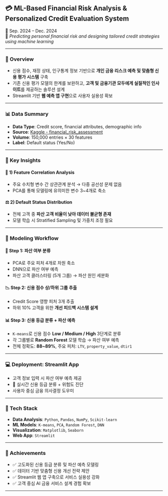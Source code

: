 ## 💳 ML-Based Financial Risk Analysis & Personalized Credit Evaluation System  
📅 Sep. 2024 – Dec. 2024  
🎯 *Predicting personal financial risk and designing tailored credit strategies using machine learning*

---

### 🧩 Overview  
- 신용 점수, 재정 상태, 인구통계 정보 기반으로 **개인 금융 리스크 예측 및 맞춤형 신용 평가 시스템** 구축  
- 기존 신용 평가 모델의 한계를 보완하고, **고객 및 금융기관 모두에게 실질적인 인사이트**를 제공하는 솔루션 설계  
- Streamlit 기반 **웹 예측 앱 구현**으로 사용자 실용성 확보  

---

### 📊 Data Summary

- **Data Type**: Credit score, financial attributes, demographic info  
- **Source**: [Kaggle - financial_risk_assessment](https://www.kaggle.com/)  
- **Volume**: 150,000 entries × 30 features  
- **Label**: Default status (Yes/No)

---

### 📌 Key Insights

#### 🔄 1) Feature Correlation Analysis  
- 주요 수치형 변수 간 상관관계 분석 → 다중 공선성 문제 없음  
- PCA를 통해 모델링에 유의미한 변수 3~4개로 축소

#### ⚖️ 2) Default Status Distribution  
- 전체 고객 중 **파산 고객 비율이 낮아 데이터 불균형 존재**  
- 모델 학습 시 Stratified Sampling 및 가중치 조정 필요

---

### 🧠 Modeling Workflow

#### 🚩 Step 1: 파산 여부 분류  
- PCA로 주요 피처 4개로 차원 축소  
- DNN으로 파산 여부 예측  
- 파산 고객 클러스터링 (5개 그룹) → 파산 원인 세분화

#### 📉 Step 2: 신용 점수 상/하위 그룹 추출  
- Credit Score 영향 피처 3개 추출  
- 하위 10% 고객을 위한 **개선 피드백 시스템 설계**

#### 📊 Step 3: 신용 등급 분류 + 파산 예측  
- `K-means`로 신용 점수 **Low / Medium / High** 3단계로 분류  
- 각 그룹별로 **Random Forest** 모델 학습 → 파산 여부 예측  
- 전체 정확도: **88~89%**, 주요 피처: `LTV`, `property_value`, `dtir1`

---

### 💻 Deployment: Streamlit App  
- 고객 정보 입력 시 파산 여부 예측 제공  
- 📍 실시간 신용 등급 분류 + 위험도 진단  
- 사용자 중심 금융 의사결정 도우미

---

### 🧰 Tech Stack

- **Data Analysis**: `Python`, `Pandas`, `NumPy`, `Scikit-learn`  
- **ML Models**: `K-means`, `PCA`, `Random Forest`, `DNN`  
- **Visualization**: `Matplotlib`, `Seaborn`  
- **Web App**: `Streamlit`  

---

### 🎯 Achievements

- ✅ 고도화된 신용 등급 분류 및 파산 예측 모델링  
- ✅ 데이터 기반 맞춤형 신용 개선 전략 제안  
- ✅ Streamlit 웹 앱 구축으로 서비스 실용성 강화  
- ✅ 고객 중심 AI 금융 서비스 설계 경험 확보  

---
